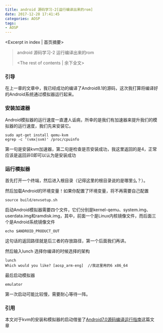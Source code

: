 ```yaml
---
title: android 源码学习-2[运行编译出来的rom]
date: 2017-12-28 17:41:45
categories: AOSP
tags: 
- AOSP
---
```

<Excerpt in index | 首页摘要> 
> android 源码学习-2 运行编译出来的rom
> <!-- more -->
> <The rest of contents | 余下全文> 

### 引导 ####
在上一章的文章中，我已经成功的编译了Android8.1的源码，这次我打算将编译好的Android系统通过模拟器运行起来。

### 安装加速器 ###
Android模拟器的运行速度一直遭人诟病，所幸的是我们有加速器来提升我们的模拟器的运行速度，我们先来安装它。

```
sudo apt-get install qemu-kvm
egrep -c '(vmx|svm)' /proc/cpuinfo
```

第一句是安装kvm加速器，第二句是检查是否安装成功，我这里返回的是4，正常应该是返回非0即可以认为是安装成功

### 运行模拟器 ###

首先打开一个终端，然后进入根目录（记得这里的根目录说的是哪里么？）。

然后加载Android的环境变量！如果你配置了环境变量，将不再需要自己配置
```
source build/envsetup.sh
```

启动Android模拟器需要四个文件，它们分别是kernel-qemu、system.img、userdata.img和ramdisk.img，其中，前面一个是Linux内核镜像文件，而后面三个是Android系统镜像文件

```
echo $ANDROID_PRODUCT_OUT
```
这句话的返回路径就是后三者的存放路径，第一个后面我们再讲。

然后输入lunch
选择你编译的时候选择的架构
```
lunch
Which would you like? [aosp_arm-eng]  //我这里用的6 x86_64
```

最后启动模拟器
```
emulator
```

第一次启动可能比较慢，需要耐心等待一阵。

### 引用 ###
本文对于kvm的安装和模拟器的启动借鉴了[Android7.0源码编译运行指南](http://blog.csdn.net/HardReceiver/article/details/52650303)这篇文章